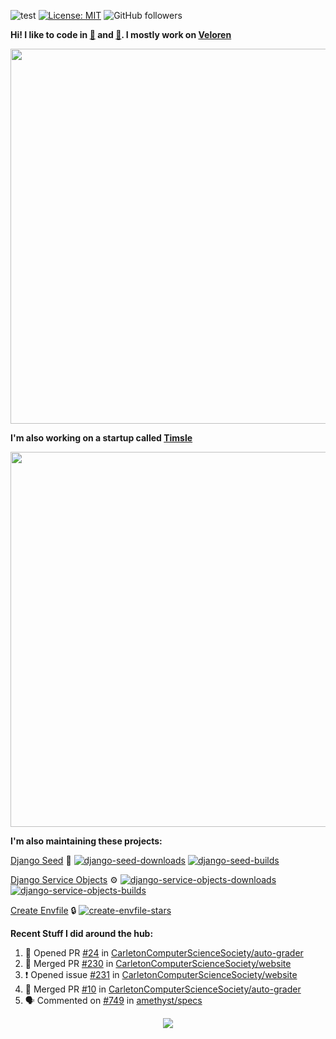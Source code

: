 ![test](https://hits.seeyoufarm.com/api/count/incr/badge.svg?url=https://github.com/AngelOnFira)
[![License: MIT](https://img.shields.io/badge/License-MIT-yellow.svg)](https://opensource.org/licenses/MIT)
![GitHub followers](https://img.shields.io/github/followers/angelonfira?style=social)

**Hi! I like to code in [:crab:](https://www.rust-lang.org/) and [:snake:](https://www.python.org/). I mostly work on [Veloren](https://veloren.net)**

<p align="center">
  <img width="600" src="https://media.discordapp.net/attachments/444005079410802699/730566298073038949/rsz_5f0656b6aa176.png">
</p>

**I'm also working on a startup called [Timsle](https://timsle.com)**

<p align="center">
  <img width="600" src="https://media.discordapp.net/attachments/444005079410802699/730566842674053130/rsz_5f0657242abb4.png">
</p>

**I'm also maintaining these projects:**

[Django Seed](https://github.com/Brobin/django-seed)
:seedling:
[![django-seed-downloads](https://pepy.tech/badge/django-seed)](https://pepy.tech/project/django-seed)
[![django-seed-builds](https://github.com/Brobin/django-seed/workflows/Test/badge.svg)](https://github.com/Brobin/django-seed)

[Django Service Objects](https://github.com/mixxorz/django-service-objects)
:gear:
[![django-service-objects-downloads](https://pepy.tech/badge/django-service-objects)](https://pepy.tech/project/django-service-objects)
[![django-service-objects-builds](https://github.com/mixxorz/django-service-objects/actions/workflows/test.yml/badge.svg)](https://github.com/mixxorz/django-service-objects/actions/workflows/test.yml)

[Create Envfile](https://github.com/SpicyPizza/create-envfile)
:lock:
[![create-envfile-stars](https://img.shields.io/github/stars/SpicyPizza/create-envfile?style=social)](https://github.com/SpicyPizza/create-envfile)

**Recent Stuff I did around the hub:**

<!--START_SECTION:activity-->
1. 💪 Opened PR [#24](https://github.com/CarletonComputerScienceSociety/auto-grader/pull/24) in [CarletonComputerScienceSociety/auto-grader](https://github.com/CarletonComputerScienceSociety/auto-grader)
2. 🎉 Merged PR [#230](https://github.com/CarletonComputerScienceSociety/website/pull/230) in [CarletonComputerScienceSociety/website](https://github.com/CarletonComputerScienceSociety/website)
3. ❗️ Opened issue [#231](https://github.com/CarletonComputerScienceSociety/website/issues/231) in [CarletonComputerScienceSociety/website](https://github.com/CarletonComputerScienceSociety/website)
4. 🎉 Merged PR [#10](https://github.com/CarletonComputerScienceSociety/auto-grader/pull/10) in [CarletonComputerScienceSociety/auto-grader](https://github.com/CarletonComputerScienceSociety/auto-grader)
5. 🗣 Commented on [#749](https://github.com/amethyst/specs/issues/749) in [amethyst/specs](https://github.com/amethyst/specs)
<!--END_SECTION:activity-->

<p align="center">
  <img src="https://github-profile-trophy.vercel.app/?username=angelonfira&column=4&theme=nord&margin-w=15&margin-h=15">
</p>
